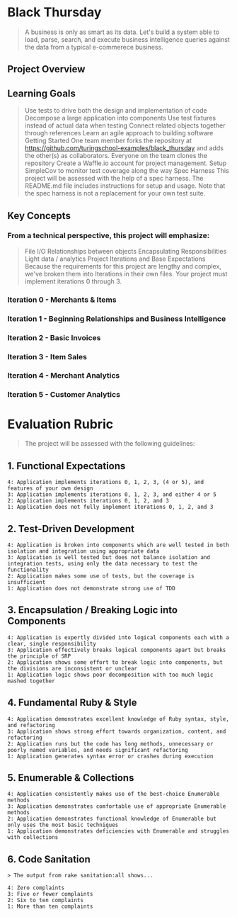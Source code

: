 # Black Thursday

> A business is only as smart as its data. Let's build a system able to load, parse, search, and execute business intelligence queries against the data from a typical e-commerece business.

## Project Overview

## Learning Goals

> Use tests to drive both the design and implementation of code
> Decompose a large application into components
> Use test fixtures instead of actual data when testing
> Connect related objects together through references
> Learn an agile approach to building software
> Getting Started
> One team member forks the repository at https://github.com/turingschool-examples/black_thursday and adds the other(s) as collaborators.
> Everyone on the team clones the repository
> Create a Waffle.io account for project management.
> Setup SimpleCov to monitor test coverage along the way
> Spec Harness
> This project will be assessed with the help of a spec harness. The README.md file includes instructions for setup and usage. Note that the spec harness is not a replacement for your own test suite.

## Key Concepts

### From a technical perspective, this project will emphasize:

> File I/O
> Relationships between objects
> Encapsulating Responsibilities
> Light data / analytics
> Project Iterations and Base Expectations
> Because the requirements for this project are lengthy and complex, we've broken them into Iterations in their own files. Your project must implement iterations 0 through 3.

### Iteration 0 - Merchants & Items

### Iteration 1 - Beginning Relationships and Business Intelligence

### Iteration 2 - Basic Invoices

### Iteration 3 - Item Sales

### Iteration 4 - Merchant Analytics

### Iteration 5 - Customer Analytics

# Evaluation Rubric

> The project will be assessed with the following guidelines:

## 1. Functional Expectations

    4: Application implements iterations 0, 1, 2, 3, (4 or 5), and features of your own design
    3: Application implements iterations 0, 1, 2, 3, and either 4 or 5
    2: Application implements iterations 0, 1, 2, and 3
    1: Application does not fully implement iterations 0, 1, 2, and 3

## 2. Test-Driven Development

    4: Application is broken into components which are well tested in both isolation and integration using appropriate data
    3: Application is well tested but does not balance isolation and integration tests, using only the data necessary to test the functionality
    2: Application makes some use of tests, but the coverage is insufficient
    1: Application does not demonstrate strong use of TDD

## 3. Encapsulation / Breaking Logic into Components

    4: Application is expertly divided into logical components each with a clear, single responsibility
    3: Application effectively breaks logical components apart but breaks the principle of SRP
    2: Application shows some effort to break logic into components, but the divisions are inconsistent or unclear
    1: Application logic shows poor decomposition with too much logic mashed together

## 4. Fundamental Ruby & Style

    4: Application demonstrates excellent knowledge of Ruby syntax, style, and refactoring
    3: Application shows strong effort towards organization, content, and refactoring
    2: Application runs but the code has long methods, unnecessary or poorly named variables, and needs significant refactoring
    1: Application generates syntax error or crashes during execution

## 5. Enumerable & Collections

    4: Application consistently makes use of the best-choice Enumerable methods
    3: Application demonstrates comfortable use of appropriate Enumerable methods
    2: Application demonstrates functional knowledge of Enumerable but only uses the most basic techniques
    1: Application demonstrates deficiencies with Enumerable and struggles with collections

## 6. Code Sanitation

    > The output from rake sanitation:all shows...

    4: Zero complaints
    3: Five or fewer complaints
    2: Six to ten complaints
    1: More than ten complaints
